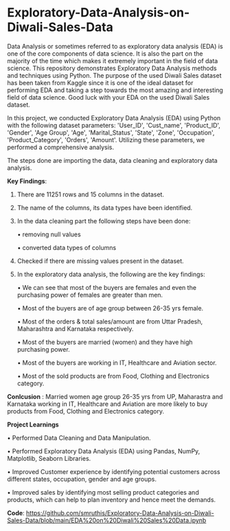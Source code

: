 # Exploratory-Data-Analysis-on-Diwali-Sales-Data

Data Analysis or sometimes referred to as exploratory data analysis (EDA) is one of the core components of data science. It is also the part on the majority of the time which makes it extremely important in the field of data science. This repository demonstrates Exploratory Data Analysis methods and techniques using Python. The purpose of the used Diwali Sales dataset has been taken from Kaggle since it is one of the ideal dataset for performing EDA and taking a step towards the most amazing and interesting field of data science. Good luck with your EDA on the used Diwali Sales dataset.

In this project, we conducted Exploratory Data Analysis (EDA) using Python with the following dataset parameters: 'User_ID', 'Cust_name', 'Product_ID', 'Gender', 'Age Group', 'Age', 'Marital_Status', 'State', 'Zone', 'Occupation', 'Product_Category', 'Orders', 'Amount'. Utilizing these parameters, we performed a comprehensive analysis.

The steps done are importing the data, data cleaning and exploratory data analysis.  

**Key Findings**:

1. There are 11251 rows and 15 columns in the dataset.

2. The name of the columns, its data types have been identified.

3. In the data cleaning part the following steps have been done:

   • removing null values 

   • converted data types of columns

5. Checked if there are missing values present in the dataset.

6. In the exploratory data analysis, the following are the key findings:

   • We can see that most of the buyers are females and even the purchasing power of females are greater than men.

   • Most of the buyers are of age group between 26-35 yrs female.

   • Most of the orders & total sales/amount are from Uttar Pradesh, Maharashtra and Karnataka respectively.

   • Most of the buyers are married (women) and they have high purchasing power.

   • Most of the buyers are working in IT, Healthcare and Aviation sector.

   •  Most of the sold products are from Food, Clothing and Electronics category.

 **Conlcusion** : Married women age group 26-35 yrs from UP, Maharastra and Karnataka working in IT, Healthcare and Aviation are more likely to buy products from Food, Clothing and Electronics category.

**Project Learnings**

• Performed Data Cleaning and Data Manipulation.

• Performed Exploratory Data Analysis (EDA) using Pandas, NumPy, Matplotlib, Seaborn Libraries.

• Improved Customer experience by identifying potential customers across different states, occupation, gender and age groups.

• Improved sales by identifying most selling product categories and products, which can help to plan inventory and hence meet the demands.
   

**Code**: https://github.com/smruthis/Exploratory-Data-Analysis-on-Diwali-Sales-Data/blob/main/EDA%20on%20Diwali%20Sales%20Data.ipynb 
